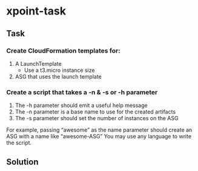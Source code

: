 # xpoint-task
## Task
### Create CloudFormation templates for:
 1. A LaunchTemplate
    * Use a t3.micro instance size
 3. ASG that uses the launch template

### Create a script that takes a -n & -s or -h parameter
 1. The -h parameter should emit a useful help message
 2. The -n parameter is a base name to use for the created artifacts
 3. The -s parameter should set the number of instances on the ASG

For example, passing “awesome” as the name parameter should create an ASG with a name like “awesome-ASG” You may use any language to write the script.

## Solution
